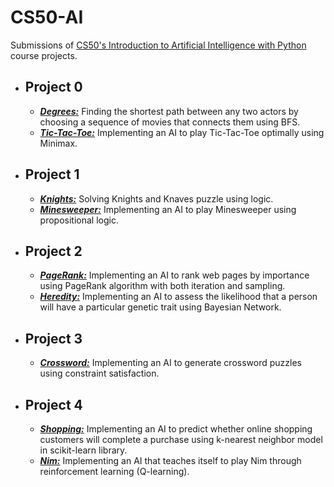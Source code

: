 # CS50-AI
Submissions of [CS50's Introduction to Artificial Intelligence with Python](https://cs50.harvard.edu/ai/2020/) course projects.
- ## **Project 0**
  - [***Degrees:***](https://github.com/melckmk/CS50-AI-Projects/tree/main/Project%200/degrees) Finding the shortest path between any two actors by choosing a sequence of movies that connects them using BFS.
  - [***Tic-Tac-Toe:***](https://github.com/melckmk/CS50-AI-Projects/tree/main/Project%200/tictactoe) Implementing an AI to play Tic-Tac-Toe optimally using Minimax.
- ## **Project 1**
  - [***Knights:***](https://github.com/melckmk/CS50-AI-Projects/tree/main/Project%201/knights) Solving Knights and Knaves puzzle using logic.
  - [***Minesweeper:***](https://github.com/melckmk/CS50-AI-Projects/tree/main/Project%201/minesweeper) Implementing an AI to play Minesweeper using propositional logic.
- ## **Project 2**
  - [***PageRank:***](https://github.com/melckmk/CS50-AI-Projects/tree/main/Project%202/pagerank) Implementing an AI to rank web pages by importance using PageRank algorithm with both iteration and sampling.
  - [***Heredity:***](https://github.com/melckmk/CS50-AI-Projects/tree/main/Project%202/heredity) Implementing an AI to assess the likelihood that a person will have a particular genetic trait using Bayesian Network.
- ## **Project 3**
  - [***Crossword:***](https://github.com/melckmk/CS50-AI-Projects/tree/main/Project%203/crossword) Implementing an AI to generate crossword puzzles using constraint satisfaction.
- ## **Project 4**
  - [***Shopping:***](https://github.com/melckmk/CS50-AI-Projects/tree/main/Project%204/shopping) Implementing an AI to predict whether online shopping customers will complete a purchase using k-nearest neighbor model in scikit-learn library.
  - [***Nim:***](https://github.com/melckmk/CS50-AI-Projects/tree/main/Project%204/nim) Implementing an AI that teaches itself to play Nim through reinforcement learning (Q-learning).
